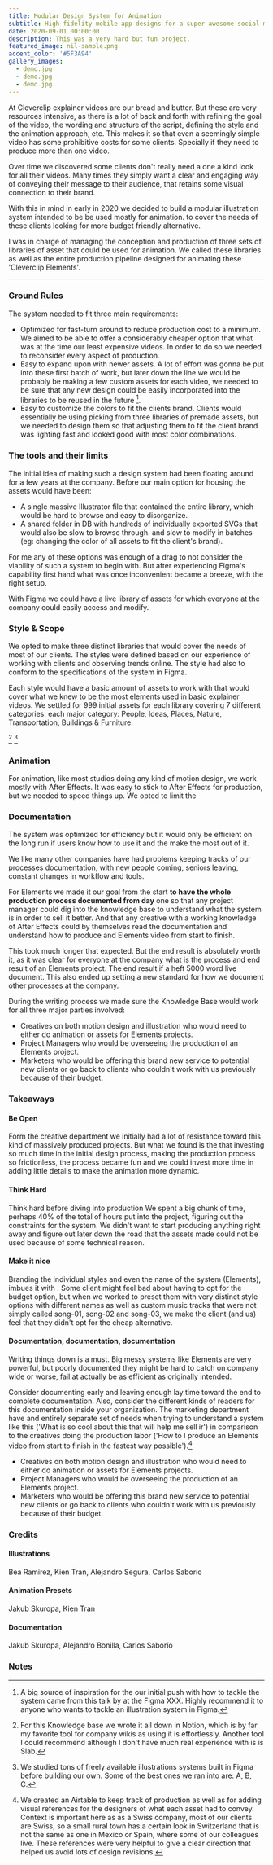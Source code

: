 ```yaml
---
title: Modular Design System for Animation
subtitle: High-fidelity mobile app designs for a super awesome social media company.
date: 2020-09-01 00:00:00
description: This was a very hard but fun project.
featured_image: nil-sample.png
accent_color: '#5F3A94'
gallery_images:
  - demo.jpg
  - demo.jpg
  - demo.jpg
---
```


At Cleverclip explainer videos are our bread and butter. But these are very resources intensive, as there is a lot of back and forth with refining the goal of the video, the  wording and structure of the script, defining the style and the animation approach, etc. This makes it so that even a seemingly simple video has some prohibitive costs for some clients. Specially if they need to produce more than one video.

Over time we discovered some clients don't really need a one a kind look for all their videos. Many times they simply want a clear and engaging way of conveying their message to their audience, that retains some visual connection to their brand.

With this in mind in early in 2020 we decided to build a modular illustration system intended to be be used mostly for animation. to cover the needs of these clients looking for more budget friendly alternative.

I was in charge of managing the conception and production of three sets of libraries of asset that could be used for animation. We called these libraries as well as the entire production pipeline designed for animating these 'Cleverclip Elements'.
****


### Ground Rules
The system needed to fit three main requirements:

* Optimized for fast-turn around to reduce production cost to a minimum. We aimed to be able to offer a considerably cheaper option that what was at the time our least expensive videos. In order to do so we needed to reconsider every aspect of production.
* Easy to expand upon with newer assets. A lot of effort was gonna be put into these first batch of work, but later down the line we would be probably be making a few custom assets for each video, we needed to be sure that any new design could be easily incorporated into the libraries to be reused in the future [^1].
* Easy to customize the colors to fit the clients brand. Clients would essentially be using picking from three libraries of premade assets, but we needed to design them so that adjusting them to fit the client brand was lighting fast and looked good with most color combinations.



### The tools and their limits
The initial idea of making such a design system had been floating around for a few years at the company.  Before our main option for housing the assets would have been:
- A single massive Illustrator file that contained the entire library, which would be hard to browse and easy to disorganize.
- A shared folder in DB with hundreds of individually exported SVGs that would also  be slow to browse through. and slow to modify in batches (eg: changing the color of all assets to fit the client's brand).

For me any of these options was enough of a drag to not consider the viability of such a system to begin with. But after experiencing Figma's capability first hand what was once inconvenient became a breeze, with the right setup.

With Figma we could have a live library of assets for which everyone at the company could easily access and modify.



### Style & Scope
We opted to make three distinct libraries that would cover the needs of most of our clients. The styles were defined based on our experience of working with clients and observing trends online. The style had also to conform to the specifications of the system in Figma.

Each style would have a basic amount of assets to work with that would cover what we knew to be the most elements used in basic explainer videos. We settled for 999 initial assets for each library covering 7 different categories:  each major category: People, Ideas, Places, Nature, Transportation, Buildings & Furniture.

[^3] [^2]


### Animation
For animation, like most studios doing any kind of motion design, we work mostly with After Effects. It was easy to stick to After Effects for production, but we needed to speed things up. We opted to limit the



### Documentation
The system was optimized for efficiency but it would only be efficient on the long run if users know how to use it and the make the most out of it.

We like many other companies have had problems keeping tracks of our processes documentation, with new people coming, seniors leaving, constant changes in workflow and tools.

For Elements we made it our goal from the start **to have the whole production process documented from day** one so that any project manager could dig into the knowledge base to understand what the system is in order to sell it better. And that any creative with a working knowledge of After Effects could by themselves read the documentation and understand how to produce and Elements video from start to finish.

This took much longer that expected. But the end result is absolutely worth it, as it was clear for everyone at the company what is the process and end result of an Elements project. The end result if a heft 5000 word live document. This also ended up setting a new standard for how we document other processes at the company.

During the writing process we made sure the Knowledge Base would work for all three major parties involved:

- Creatives on both motion design and illustration who would need to either do animation or assets for Elements projects.
- Project Managers who would be overseeing the production of an Elements project.
- Marketers who would be offering this brand new service to potential new clients or go back to clients who couldn't work with us previously because of their budget.



### Takeaways

#### Be Open
Form the creative department we initially had a lot of resistance toward this kind of massively produced projects. But what we found is the that investing so much time in the initial design process, making the production process so frictionless, the process became fun and we could invest more time in adding little details to make the animation more dynamic.

#### Think Hard
Think hard before diving into production We spent a big chunk of time, perhaps 40% of the total of hours put into the project, figuring out the constraints for the system. We didn't want to start producing anything right away and figure out later down the road that the assets made could not be used because of some technical reason.

#### Make it nice
Branding the individual styles and even the name of the system (Elements), imbues it with . Some client might feel bad about having to opt for the budget option, but when we worked to preset them with very distinct style options with different names as well as custom music tracks that were not simply called song-01, song-02 and song-03, we make the client (and us) feel that they didn't opt for the cheap alternative.

#### Documentation, documentation, documentation
Writing things down is a must. Big messy systems like Elements are very powerful, but poorly documented they might be hard to catch on company wide or worse, fail at actually be as efficient as originally intended.

Consider documenting early and leaving enough lay time toward the end to complete documentation. Also, consider the different kinds of readers for this documentation inside your organization. The marketing department have and entirely separate set of needs when trying to understand a system like this ('What is so cool about this that will help me sell ir') in comparison to the creatives doing the production labor ('How to I produce an Elements video from start to finish in the fastest way possible').[^4]

- Creatives on both motion design and illustration who would need to either do animation or assets for Elements projects.
- Project Managers who would be overseeing the production of an Elements project.
- Marketers who would be offering this brand new service to potential new clients or go back to clients who couldn't work with us previously because of their budget.

### Credits

#### Illustrations
Bea Ramirez, Kien Tran, Alejandro Segura, Carlos Saborío
#### Animation Presets
Jakub Skuropa, Kien Tran
#### Documentation
Jakub Skuropa, Alejandro Bonilla, Carlos Saborío


### Notes
[^1]: A big source of inspiration for the our initial push with how to tackle the system came from this talk by at the Figma XXX. Highly recommend it to anyone who wants to tackle an illustration system in Figma.
[^2]: We studied tons of freely available illustrations systems built in Figma before building our own. Some of the best ones we ran into are: A, B, C.
[^3]: For this Knowledge base we wrote it all down in Notion, which is by far my favorite tool for company wikis as using it is effortlessly. Another tool I could recommend although I don't have much real experience with is is Slab.
[^4]: We created an Airtable to keep track of production as well as for adding visual references for the designers of what each asset had to convey. Context is important here as as a Swiss company, most of our clients are Swiss, so a small rural town has a certain look in Switzerland that is not the same as one in Mexico or Spain, where some of our colleagues live. These references were very helpful to give a clear direction that helped us avoid lots of design revisions.
